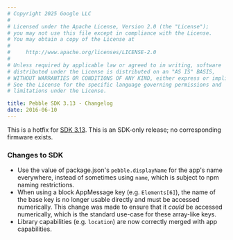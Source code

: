 ```yaml
---
# Copyright 2025 Google LLC
#
# Licensed under the Apache License, Version 2.0 (the "License");
# you may not use this file except in compliance with the License.
# You may obtain a copy of the License at
#
#     http://www.apache.org/licenses/LICENSE-2.0
#
# Unless required by applicable law or agreed to in writing, software
# distributed under the License is distributed on an "AS IS" BASIS,
# WITHOUT WARRANTIES OR CONDITIONS OF ANY KIND, either express or implied.
# See the License for the specific language governing permissions and
# limitations under the License.

title: Pebble SDK 3.13 - Changelog
date: 2016-06-10
---
```


This is a hotfix for [SDK 3.13](/sdk/changelogs/3.13/). This is an SDK-only
release; no corresponding firmware exists.

### Changes to SDK

* Use the value of package.json's `pebble.displayName` for the app's name
  everywhere, instead of sometimes using `name`, which is subject to npm naming
  restrictions.
* When using a block AppMessage key (e.g. `Elements[6]`), the name of the base
  key is no longer usable directly and must be accessed numerically. This change
  was made to ensure that it _could_ be accessed numerically, which is the
  standard use-case for these array-like keys.
* Library capabilities (e.g. `location`) are now correctly merged with app
  capabilities.

